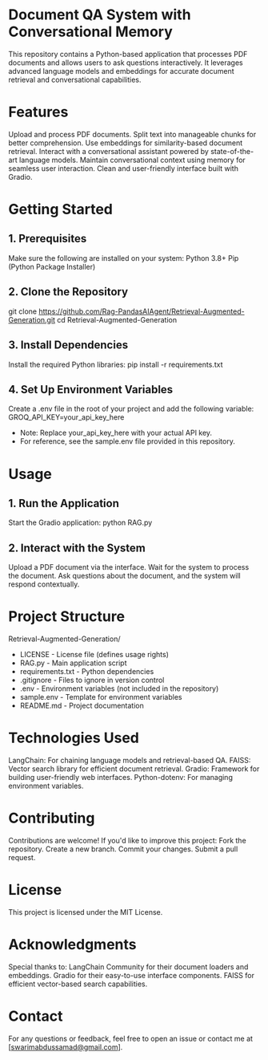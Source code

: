 # Document QA System with Conversational Memory
This repository contains a Python-based application that processes PDF documents and allows users to ask questions interactively. It leverages advanced language models and embeddings for accurate document retrieval and conversational capabilities.

# Features
Upload and process PDF documents.
Split text into manageable chunks for better comprehension.
Use embeddings for similarity-based document retrieval.
Interact with a conversational assistant powered by state-of-the-art language models.
Maintain conversational context using memory for seamless user interaction.
Clean and user-friendly interface built with Gradio.

# Getting Started
## 1. Prerequisites
Make sure the following are installed on your system:
Python 3.8+
Pip (Python Package Installer)

## 2. Clone the Repository
git clone https://github.com/Rag-PandasAIAgent/Retrieval-Augmented-Generation.git
cd Retrieval-Augmented-Generation

## 3. Install Dependencies
Install the required Python libraries:
pip install -r requirements.txt

## 4. Set Up Environment Variables
Create a .env file in the root of your project and add the following variable:
GROQ_API_KEY=your_api_key_here
+ Note: Replace your_api_key_here with your actual API key.
+ For reference, see the sample.env file provided in this repository.

# Usage
## 1. Run the Application
Start the Gradio application:
python RAG.py
## 2. Interact with the System
Upload a PDF document via the interface.
Wait for the system to process the document.
Ask questions about the document, and the system will respond contextually.

# Project Structure
Retrieval-Augmented-Generation/
* LICENSE - License file (defines usage rights)
* RAG.py - Main application script
* requirements.txt - Python dependencies
* .gitignore - Files to ignore in version control
* .env - Environment variables (not included in the repository)
* sample.env - Template for environment variables
* README.md - Project documentation

# Technologies Used
LangChain: For chaining language models and retrieval-based QA.
FAISS: Vector search library for efficient document retrieval.
Gradio: Framework for building user-friendly web interfaces.
Python-dotenv: For managing environment variables.

# Contributing
Contributions are welcome! If you'd like to improve this project:
Fork the repository.
Create a new branch.
Commit your changes.
Submit a pull request.

# License
This project is licensed under the MIT License.

# Acknowledgments
Special thanks to:
LangChain Community for their document loaders and embeddings.
Gradio for their easy-to-use interface components.
FAISS for efficient vector-based search capabilities.

# Contact
For any questions or feedback, feel free to open an issue or contact me at [swarimabdussamad@gmail.com].
